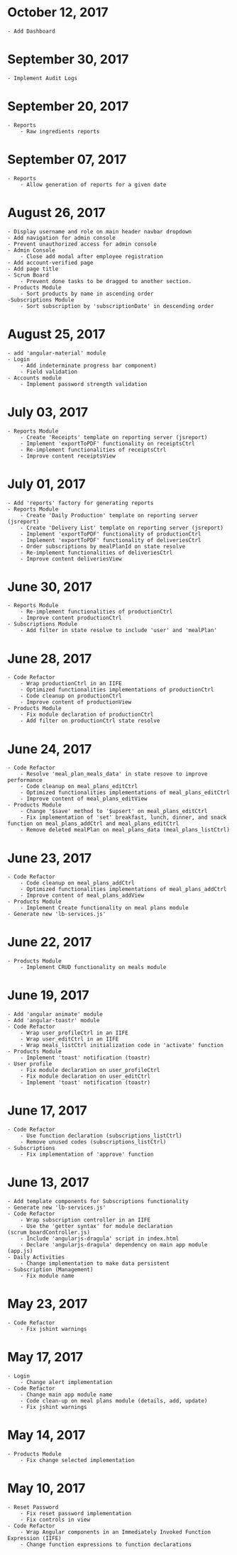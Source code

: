 # October 12, 2017
    - Add Dashboard

# September 30, 2017
    - Implement Audit Logs

# September 20, 2017
    - Reports
        - Raw ingredients reports

# September 07, 2017
    - Reports
        - Allow generation of reports for a given date

# August 26, 2017
    - Display username and role on main header navbar dropdown
    - Add navigation for admin console
    - Prevent unauthorized access for admin console
    - Admin Console
        - Close add modal after employee registration
    - Add account-verified page
    - Add page title
    - Scrum Board
        - Prevent done tasks to be dragged to another section.
    - Products Module
        - Sort products by name in ascending order
    -Subscriptions Module
        - Sort subscription by 'subscriptionDate' in descending order

# August 25, 2017
    - add 'angular-material' module
    - Login
        - Add indeterminate progress bar component)
        - Field validation
    - Accounts module
        - Implement password strength validation

# July 03, 2017
    - Reports Module
        - Create 'Receipts' template on reporting server (jsreport)
        - Implement 'exportToPDF' functionality on receiptsCtrl
        - Re-implement functionalities of receiptsCtrl
        - Improve content receiptsView

# July 01, 2017
    - Add 'reports' factory for generating reports
    - Reports Module
        - Create 'Daily Production' template on reporting server (jsreport)
        - Create 'Delivery List' template on reporting server (jsreport)
        - Implement 'exportToPDF' functionality of productionCtrl
        - Implement 'exportToPDF' functionality of deliveriesCtrl
        - Order subscriptions by mealPlanId on state resolve
        - Re-implement functionalities of deliveriesCtrl
        - Improve content deliveriesView

# June 30, 2017
    - Reports Module
        - Re-implement functionalities of productionCtrl
        - Improve content productionCtrl
    - Subscriptions Module
        - Add filter in state resolve to include 'user' and 'mealPlan'

# June 28, 2017
    - Code Refactor
        - Wrap productionCtrl in an IIFE
        - Optimized functionalities implementations of productionCtrl
        - Code cleanup on productionCtrl
        - Improve content of productionView
    - Products Module
        - Fix module declaration of productionCtrl
        - Add filter on productionCtrl state resolve

# June 24, 2017
    - Code Refactor
        - Resolve 'meal_plan_meals_data' in state resove to improve performance
        - Code cleanup on meal_plans_editCtrl
        - Optimized functionalities implementations of meal_plans_editCtrl
        - Improve content of meal_plans_editView
    - Products Module
        - Change '$save' method to '$upsert' on meal_plans_editCtrl
        - Fix implementation of 'set' breakfast, lunch, dinner, and snack function on meal_plans_addCtrl and meal_plans_editCtrl
        - Remove deleted mealPlan on meal_plans_data (meal_plans_listCtrl)

# June 23, 2017
    - Code Refactor
        - Code cleanup on meal_plans_addCtrl
        - Optimized functionalities implementations of meal_plans_addCtrl
        - Improve content of meal_plans_addView
    - Products Module
        - Implement Create functionality on meal plans module
    - Generate new 'lb-services.js'

# June 22, 2017
    - Products Module
        - Implement CRUD functionality on meals module

# June 19, 2017
    - Add 'angular animate' module
    - Add 'angular-toastr' module
    - Code Refactor
        - Wrap user_profileCtrl in an IIFE
        - Wrap user_editCtrl in an IIFE
        - Wrap meals_listCtrl initialization code in 'activate' function
    - Products Module
        - Implement 'toast' notification (toastr)
    - User profile
        - Fix module declaration on user_profileCtrl
        - Fix module declaration on user_editCtrl
        - Implement 'toast' notification (toastr)

# June 17, 2017
    - Code Refactor
        - Use function declaration (subscriptions_listCtrl)
        - Remove unused codes (subscriptions_listCtrl)
    - Subscriptions
        - Fix implementation of 'approve' function
# June 13, 2017
    - Add template components for Subscriptions functionality
    - Generate new 'lb-services.js'
    - Code Refactor
        - Wrap subscription controller in an IIFE
        - Use the 'getter syntax' for module declaration (scrum_boardController.js)
        - Include 'angularjs-dragula' script in index.html
        - Declare 'angularjs-dragula' dependency on main app module (app.js)
    - Daily Activities
        - Change implementation to make data persistent
    - Subscription (Management)
        - Fix module name

# May 23, 2017
    - Code Refactor
        - Fix jshint warnings

# May 17, 2017
    - Login
        - Change alert implementation
    - Code Refactor
        - Change main app module name
        - Code clean-up on meal plans module (details, add, update)
        - Fix jshint warnings

# May 14, 2017
    - Products Module
        - Fix change selected implementation

# May 10, 2017
    - Reset Password
        - Fix reset password implementation
        - Fix controls in view
    - Code Refactor
        - Wrap Angular components in an Immediately Invoked Function Expression (IIFE)
        - Change function expressions to function declarations
